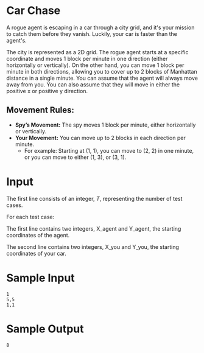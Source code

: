 # Car Chase

A rogue agent is escaping in a car through a city grid, and it's your mission to catch them before they vanish. Luckily, your car is faster than the agent's.

The city is represented as a 2D grid. The rogue agent starts at a specific coordinate and moves 1 block per minute in one direction (either horizontally or vertically). On the other hand, you can move 1 block per minute in both directions, allowing you to cover up to 2 blocks of Manhattan distance in a single minute. You can assume that the agent will always move away from you. You can also assume that they will move in either the positive x or positive y direction.

## Movement Rules:
 - **Spy’s Movement:** The spy moves 1 block per minute, either horizontally or vertically.
 - **Your Movement:** You can move up to 2 blocks in each direction per minute.
   - For example: Starting at (1, 1), you can move to (2, 2) in one minute, or you can move to either (1, 3), or (3, 1).


# Input

The first line consists of an integer, $T$, representing the number of test cases.

For each test case:

The first line contains two integers, X_agent and Y_agent, the starting coordinates of the agent.

The second line contains two integers, X_you and Y_you, the starting coordinates of your car.

# Sample Input

```
1
5,5
1,1
```

# Sample Output

```
8
```